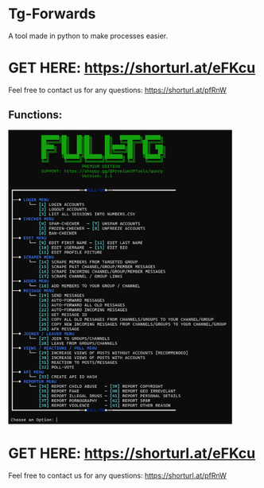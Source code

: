 # Tg-Forwards
A tool made in python to make processes easier.

# GET HERE: https://shorturl.at/eFKcu
Feel free to contact us for any questions: https://shorturl.at/pfRnW
## Functions:
<img src='UI1.png' width='450'>

# GET HERE: https://shorturl.at/eFKcu
Feel free to contact us for any questions: https://shorturl.at/pfRnW












